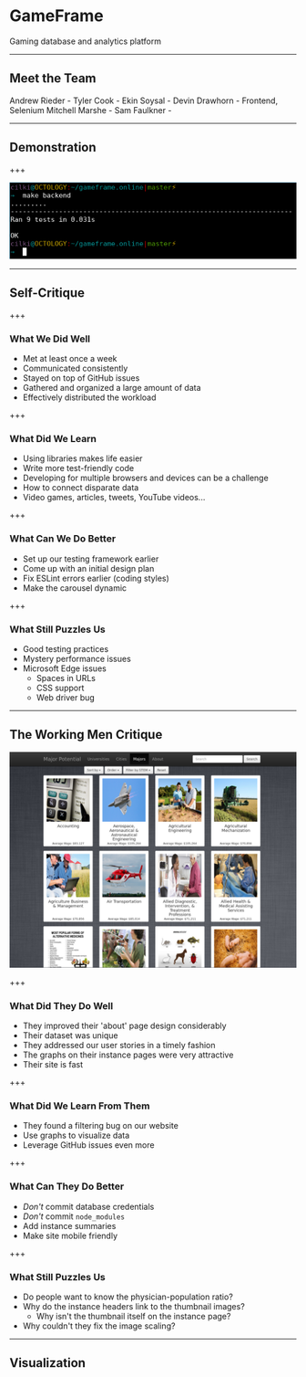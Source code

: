 # GameFrame

Gaming database and analytics platform

---

## Meet the Team

Andrew Rieder - 
Tyler Cook - 
Ekin Soysal - 
Devin Drawhorn - Frontend, Selenium
Mitchell Marshe - 
Sam Faulkner - 

---

## Demonstration

+++

![Our Backend Tests](assets/image/tests-backend.png)

---

## Self-Critique

+++

### What We Did Well

- Met at least once a week
- Communicated consistently
- Stayed on top of GitHub issues
- Gathered and organized a large amount of data
- Effectively distributed the workload

+++

### What Did We Learn

- Using libraries makes life easier
- Write more test-friendly code
- Developing for multiple browsers and devices can be a challenge
- How to connect disparate data
 - Video games, articles, tweets, YouTube videos...

+++

### What Can We Do Better

- Set up our testing framework earlier
- Come up with an initial design plan
- Fix ESLint errors earlier (coding styles)
- Make the carousel dynamic

+++

### What Still Puzzles Us

- Good testing practices
- Mystery performance issues
- Microsoft Edge issues
  - Spaces in URLs
  - CSS support
  - Web driver bug

---

## The Working Men Critique

![Major Potential](https://github.com/cilki/gameframe.online/raw/presentation/presentation/assets/image/major_potential.png)

+++

### What Did They Do Well

- They improved their 'about' page design considerably
- Their dataset was unique
- They addressed our user stories in a timely fashion
- The graphs on their instance pages were very attractive
- Their site is fast

+++

### What Did We Learn From Them

- They found a filtering bug on our website
- Use graphs to visualize data
- Leverage GitHub issues even more

+++

### What Can They Do Better

- *Don't* commit database credentials
- *Don't* commit `node_modules`
- Add instance summaries
- Make site mobile friendly

+++

### What Still Puzzles Us

- Do people want to know the physician-population ratio?
- Why do the instance headers link to the thumbnail images?
  - Why isn't the thumbnail itself on the instance page?
- Why couldn't they fix the image scaling?

---

## Visualization
